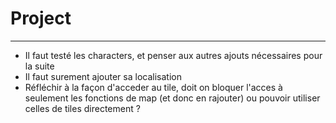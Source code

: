 # Project
---------

- Il faut testé les characters, et penser aux autres ajouts nécessaires pour la suite
- Il faut surement ajouter sa localisation
- Réfléchir à la façon d'acceder au tile, doit on bloquer l'acces à seulement les fonctions de map (et donc en rajouter) ou pouvoir utiliser celles de tiles directement ?
